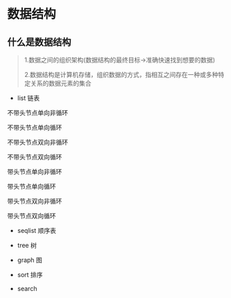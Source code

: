 #  数据结构

##  什么是数据结构

> 1.数据之间的组织架构(数据结构的最终目标->准确快速找到想要的数据)
>
> 2.数据结构是计算机存储，组织数据的方式，指相互之间存在一种或多种特定关系的数据元素的集合



* list 链表

不带头节点单向非循环



不带头节点单向循环

不带头节点双向非循环

不带头节点双向循环

带头节点单向非循环

带头节点单向循环

带头节点双向非循环

带头节点双向循环

* seqlist 顺序表



* tree 树



* graph 图



* sort 排序



* search




